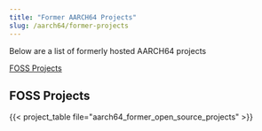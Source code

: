 ```yaml
---
title: "Former AARCH64 Projects"
slug: /aarch64/former-projects
---
```


Below are a list of formerly hosted AARCH64 projects

[FOSS Projects](#foss-projects)

FOSS Projects
-------------

{{< project_table file="aarch64_former_open_source_projects" >}}